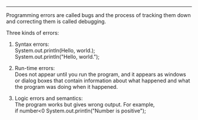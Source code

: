 
***
Programming errors are called bugs and the process of tracking them down and correcting them is called debugging.   

Three kinds of errors:

1. Syntax errors:    
System.out.println(Hello, world.);    
System.out.println("Hello, world.");

2. Run-time errors:    
Does not appear until you run the program, and it appears as windows or dialog boxes that contain information about what happened and what the program was doing when it happened.   

3. Logic errors and semantics:   
The program works but gives wrong output.  For example,   
if number<0
System.out.println("Number is positive");
